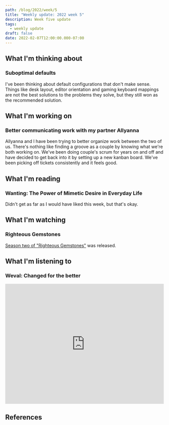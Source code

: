 ```yaml
---
path: /blog/2022/week/5
title: "Weekly update: 2022 week 5"
description: Week five update
tags:
  - weekly update
draft: false
date: 2022-02-07T12:00:00.000-07:00
---
```

## What I'm thinking about

### Suboptimal defaults

I've been thinking about default configurations that don't make sense. Things like desk layout, editor orientation and gaming keyboard mappings are not the best solutions to the problems they solve, but they still won as the recommended solution.

## What I'm working on

### Better communicating work with my partner Allyanna

Allyanna and I have been trying to better organize work between the two of us. There's nothing like finding a groove as a couple by knowing what we're both working on. We've been doing couple's scrum for years on and off and have decided to get back into it by setting up a new kanban board. We've been picking off tickets consistently and it feels good.

## What I'm reading

### Wanting: The Power of Mimetic Desire in Everyday Life

Didn't get as far as I would have liked this week, but that's okay.

## What I'm watching

### Righteous Gemstones

[Season two of "Righteous Gemstones"](https://www.imdb.com/title/tt8634332/) was released.

## What I'm listening to

### Weval: Changed for the better

<iframe src="https://open.spotify.com/embed/album/3l6tnMhIsyLBCsIz3wLUFE?utm_source=generator" width="100%" height="380" frameBorder="0" allowfullscreen="" allow="autoplay; clipboard-write; encrypted-media; fullscreen; picture-in-picture"></iframe>

## References

[old]: https://news.ycombinator.com/item?id=30230620

